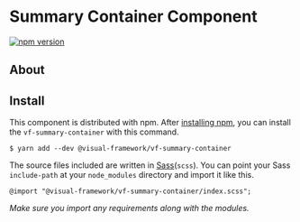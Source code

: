 # Summary Container Component

[![npm version](https://badge.fury.io/js/%40visual-framework%2Fvf-summary-container.svg)](https://badge.fury.io/js/%40visual-framework%2Fvf-summary-container)

## About

## Install

This component is distributed with npm. After [installing npm](https://www.npmjs.com/get-npm), you can install the `vf-summary-container` with this command.

```
$ yarn add --dev @visual-framework/vf-summary-container
```

The source files included are written in [Sass](http://sass-lang.com)(`scss`). You can point your Sass `include-path` at your `node_modules` directory and import it like this.

```
@import "@visual-framework/vf-summary-container/index.scss";
```

_Make sure you import any requirements along with the modules._
